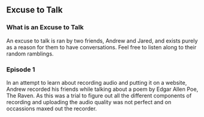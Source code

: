 <head>
    <meta charset="UTF-8">
    <title>
        Green Audio Player
    </title>
    <meta name="viewport" content="width=device-width, initial-scale=1">
    <link rel="stylesheet" type="text/css" href="green-audio-player.css">
    <style>
        html, body { height: 100%; }
        .ready-player-raven {
            margin: 24px 0;
        }
    </style>
</head>


## Excuse to Talk


### What is an Excuse to Talk
An excuse to talk is ran by two friends, Andrew and Jared, and exists purely as a reason for them to have conversations. Feel free to listen along to their random ramblings.

### Episode 1

In an attempt to learn about recording audio and putting it on a website, Andrew recorded his friends while talking about a poem by Edgar Allen Poe, The Raven. As this was a trial to figure out all the different components of recording and uploading the audio quality was not perfect and on occassions maxed out the recorder.

<div class="ready-player-raven player-with-download">
    <audio crossorigin>
        <source src="edgarallenpoe.mp3" type="audio/mpeg">
    </audio>
</div>

<script src="green-audio-player.js">
</script>
<script>
    document.addEventListener('DOMContentLoaded', function() {
        GreenAudioPlayer.init({
            selector: '.player',
            stopOthersOnPlay: true
        });

        GreenAudioPlayer.init({
            selector: '.player-with-download',
            stopOthersOnPlay: true,
            showDownloadButton: true,
            enableKeystrokes: true
        });

    });
</script>
